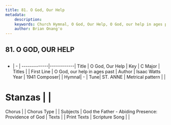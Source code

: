 ```yaml
---
title: 81. O God, Our Help
metadata:
    description: 
    keywords: Church Hymnal, O God, Our Help, O God, our help in ages past, 
    author: Brian Onang'o
---
```



## 81. O GOD, OUR HELP

```txt

```

- |   -  |
-------------|------------|
Title | O God, Our Help |
Key | C Major |
Titles |  |
First Line | O God, our help in ages past |
Author | Isaac Watts
Year | 1941
Composer|  |
Hymnal|  - |
Tune| ST. ANNE |
Metrical pattern | |
# Stanzas |  |
Chorus |  |
Chorus Type |  |
Subjects | God the Father - Abiding Presence: Providence of God |
Texts |  |
Print Texts | 
Scripture Song |  |
  
